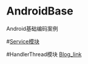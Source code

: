 # AndroidBase
Android基础编码案例<br/>


#[Service模块](https://github.com/waylen505/AndroidBase/tree/master/service/src/main/java/com/servicedemo/project)

#HandlerThread模块
[Blog_link](blog:http://waylenw.github.io/Android/android-handler-thread-usage/)


